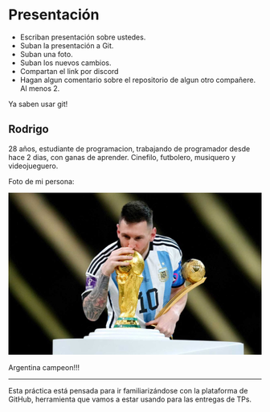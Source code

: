 # Presentación

- Escriban presentación sobre ustedes.
- Suban la presentación a Git.
- Suban una foto.
- Suban los nuevos cambios.
- Compartan el link por discord
- Hagan algun comentario sobre el repositorio de algun otro compañere. Al menos 2.

Ya saben usar git!


## Rodrigo

28 años, estudiante de programacion, trabajando de programador desde hace 2 dias, con ganas de aprender.
Cinefilo, futbolero, musiquero y videojueguero.

Foto de mi persona:


![Lionel Messi](messi.jpg)


Argentina campeon!!!

------

Esta práctica está pensada para ir familiarizándose con la plataforma de GitHub, herramienta que vamos a estar usando para las entregas de TPs.

